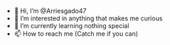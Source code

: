 - 👋 Hi, I’m @Arriesgado47
- 👀 I’m interested in anything that makes me curious
- 🌱 I’m currently learning nothing special
- 📫 How to reach me (Catch me if you can)

<!---
Arriesgado47/Arriesgado47 is a ✨ special ✨ repository because its `README.md` (this file) appears on your GitHub profile.
You can click the Preview link to take a look at your changes.
--->
